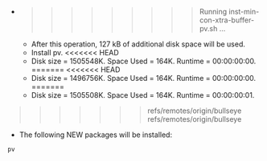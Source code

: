* >>>>>>>>> Running inst-min-con-xtra-buffer-pv.sh ...
  * After this operation, 127 kB of additional disk space will be used.
  * Install pv.
<<<<<<< HEAD
  * Disk size = 1505548K. Space Used = 164K. Runtime = 00:00:00:00.
=======
<<<<<<< HEAD
  * Disk size = 1496756K. Space Used = 164K. Runtime = 00:00:00:00.
=======
  * Disk size = 1505508K. Space Used = 164K. Runtime = 00:00:00:01.
>>>>>>> refs/remotes/origin/bullseye
>>>>>>> refs/remotes/origin/bullseye
  * The following NEW packages will be installed:
  ```bash
pv
  ```

